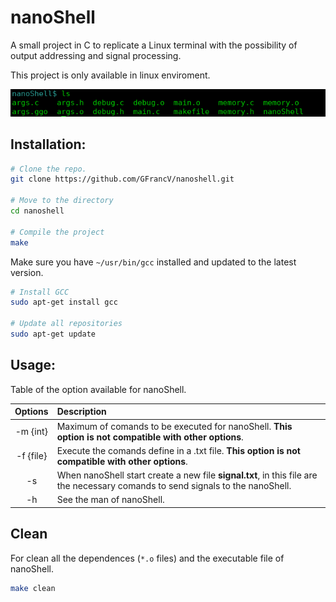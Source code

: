 # nanoShell

A small project in C to replicate a Linux terminal with the possibility of output addressing and signal processing.

This project is only available in linux enviroment.

![Preview](https://raw.githubusercontent.com/GFrancV/nanoshell/main/preview.PNG)

## Installation:

```bash
# Clone the repo.
git clone https://github.com/GFrancV/nanoshell.git

# Move to the directory
cd nanoshell

# Compile the project
make
```

Make sure you have ```~/usr/bin/gcc``` installed and updated to the latest version.

```bash
# Install GCC
sudo apt-get install gcc

# Update all repositories
sudo apt-get update
```

## Usage:

Table of the option available for nanoShell.

|Options |Description|
|:---:|:---|
|-m {int}|Maximum of comands to be executed for nanoShell. **This option is not compatible with other options**. |
|-f {file} |Execute the comands define in a .txt file. **This option is not compatible with other options**. |
|-s |When nanoShell start create a new file **signal.txt**, in this file are the necessary comands to send signals to the nanoShell.|
|-h |See the man of nanoShell.|

## Clean

For clean all the dependences (`*.o` files) and the executable file of nanoShell.

```bash
make clean
```


